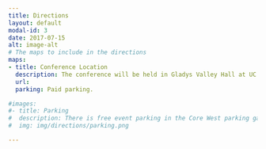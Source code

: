 ```yaml
---
title: Directions
layout: default
modal-id: 3
date: 2017-07-15
alt: image-alt
# The maps to include in the directions
maps:
- title: Conference Location
  description: The conference will be held in Gladys Valley Hall at UC Davis.
  url:
  parking: Paid parking.

#images:
#- title: Parking
#  description: There is free event parking in the Core West parking garage, street parking, and parking lots in the red boxes below. There is also street parking for vehicles greater than 8' tall and long vehicles in the street and parking lots.
#  img: img/directions/parking.png

---
```


